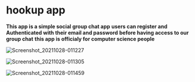 # hookup app
**This app is a simple social group chat app**
**users can register and Authenticated with their email and password**
**before having access to our group chat**
**this app is officialy for computer science people**

![Screenshot_20211028-011227](https://user-images.githubusercontent.com/61844423/139165471-b7d2ff7c-5693-496f-a9db-bfc1af83171b.png)

![Screenshot_20211028-011305](https://user-images.githubusercontent.com/61844423/139165677-acec9ab6-4b24-4f1a-8748-55dff9a01722.png)

![Screenshot_20211028-011459](https://user-images.githubusercontent.com/61844423/139165702-76db5254-3eef-4827-9cb6-fc0ad2d33774.png)


